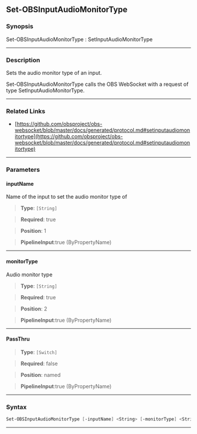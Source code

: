 Set-OBSInputAudioMonitorType
----------------------------
### Synopsis
Set-OBSInputAudioMonitorType : SetInputAudioMonitorType

---
### Description

Sets the audio monitor type of an input.


Set-OBSInputAudioMonitorType calls the OBS WebSocket with a request of type SetInputAudioMonitorType.

---
### Related Links
* [https://github.com/obsproject/obs-websocket/blob/master/docs/generated/protocol.md#setinputaudiomonitortype](https://github.com/obsproject/obs-websocket/blob/master/docs/generated/protocol.md#setinputaudiomonitortype)



---
### Parameters
#### **inputName**

Name of the input to set the audio monitor type of



> **Type**: ```[String]```

> **Required**: true

> **Position**: 1

> **PipelineInput**:true (ByPropertyName)



---
#### **monitorType**

Audio monitor type



> **Type**: ```[String]```

> **Required**: true

> **Position**: 2

> **PipelineInput**:true (ByPropertyName)



---
#### **PassThru**

> **Type**: ```[Switch]```

> **Required**: false

> **Position**: named

> **PipelineInput**:true (ByPropertyName)



---
### Syntax
```PowerShell
Set-OBSInputAudioMonitorType [-inputName] <String> [-monitorType] <String> [-PassThru] [<CommonParameters>]
```
---
